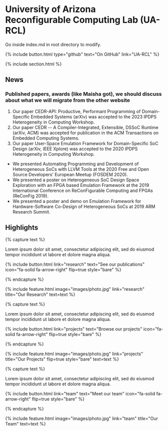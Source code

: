 ---
---

# University of Arizona Reconfigurable Computing Lab (UA-RCL)

Go inside index.md in root directory to modify.

{%
  include button.html
  type="github"
  text="On GitHub"
  link="UA-RCL"
%}

{% include section.html %}

## News

### Published papers, awards (like Maisha got), we should discuss about what we will migrate from the other website

1. Our paper CEDR-API: Productive, Performant Programming of Domain-Specific Embedded Systems (arXiv) was accepted to the 2023 IPDPS Heterogeneity in Computing Workshop.
2. Our paper CEDR -- A Compiler-Integrated, Extensible, DSSoC Runtime (arXiv, ACM) was accepted for publication in the ACM Transactions on Embedded Computing Systems.
3. Our paper User-Space Emulation Framework for Domain-Specific SoC Design (arXiv, IEEE Xplore) was accepted to the 2020 IPDPS Heterogeneity in Computing Workshop.

- We presented Automating Programming and Development of Heterogeneous SoCs with LLVM Tools at the 2020 Free and Open Source Developers' European Meetup (FOSDEM 2020).
- We presented a poster on Heterogeneous SoC Design Space Exploration with an FPGA based Emulation Framework at the 2019 International Conference on ReConFigurable Computing and FPGAs (ReConFig 2019).
- We presented a poster and demo on Emulation Framework for Hardware-Software Co-Design of Heterogeneous SoCs at 2019 ARM Research Summit.

## Highlights

{% capture text %}

Lorem ipsum dolor sit amet, consectetur adipiscing elit, sed do eiusmod tempor incididunt ut labore et dolore magna aliqua.

{%
  include button.html
  link="research"
  text="See our publications"
  icon="fa-solid fa-arrow-right"
  flip=true
  style="bare"
%}

{% endcapture %}

{%
  include feature.html
  image="images/photo.jpg"
  link="research"
  title="Our Research"
  text=text
%}

{% capture text %}

Lorem ipsum dolor sit amet, consectetur adipiscing elit, sed do eiusmod tempor incididunt ut labore et dolore magna aliqua.

{%
  include button.html
  link="projects"
  text="Browse our projects"
  icon="fa-solid fa-arrow-right"
  flip=true
  style="bare"
%}

{% endcapture %}

{%
  include feature.html
  image="images/photo.jpg"
  link="projects"
  title="Our Projects"
  flip=true
  style="bare"
  text=text
%}

{% capture text %}

Lorem ipsum dolor sit amet, consectetur adipiscing elit, sed do eiusmod tempor incididunt ut labore et dolore magna aliqua.

{%
  include button.html
  link="team"
  text="Meet our team"
  icon="fa-solid fa-arrow-right"
  flip=true
  style="bare"
%}

{% endcapture %}

{%
  include feature.html
  image="images/photo.jpg"
  link="team"
  title="Our Team"
  text=text
%}
